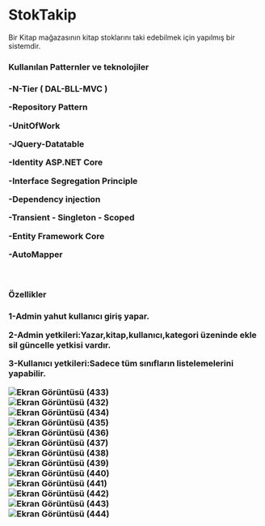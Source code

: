 # StokTakip
Bir Kitap mağazasının kitap stoklarını taki edebilmek için yapılmış bir sistemdir.
<h3>Kullanılan Patternler ve teknolojiler<H3/>
<p>-N-Tier ( DAL-BLL-MVC )<p/>
<p>-Repository Pattern  <p/>
<p>-UnitOfWork  <p/>
<p>-JQuery-Datatable  <p/>
<p>-Identity ASP.NET Core  <p/>
<p>-Interface Segregation Principle <p/>
<p>-Dependency injection <p/>
<p>-Transient - Singleton - Scoped<p/>
<p>-Entity Framework Core <p/>
<p>-AutoMapper <p/>
<br/>
<h3>Özellikler<h3/>
<p>1-Admin yahut kullanıcı giriş yapar.<p/>
<p>2-Admin yetkileri:Yazar,kitap,kullanıcı,kategori üzeninde ekle sil güncelle yetkisi vardır.  <p/>
<p>3-Kullanıcı yetkileri:Sadece tüm sınıfların listelemelerini yapabilir.<p/>


![Ekran Görüntüsü (433)](https://user-images.githubusercontent.com/79534661/180771987-30522bd7-0589-40eb-b961-d6cc969d6bac.png)
<br/>
![Ekran Görüntüsü (432)](https://user-images.githubusercontent.com/79534661/180772025-20c90114-1edd-4563-8f7f-92272065766e.png)
<br/>
![Ekran Görüntüsü (434)](https://user-images.githubusercontent.com/79534661/180772090-d180e658-4ecb-4a5b-8451-f273587826b0.png)
<br/>
![Ekran Görüntüsü (435)](https://user-images.githubusercontent.com/79534661/180772107-ef4a49c2-af5c-4368-9a6d-eefbbcf7fda9.png)
<br/>
![Ekran Görüntüsü (436)](https://user-images.githubusercontent.com/79534661/180772121-f69b64b9-6d00-4e0b-9e68-efa7d551998c.png)
<br/>
![Ekran Görüntüsü (437)](https://user-images.githubusercontent.com/79534661/180772131-1425a6ce-bbc8-46ad-b783-2740234c7042.png)
<br/>
![Ekran Görüntüsü (438)](https://user-images.githubusercontent.com/79534661/180772140-ba128fc5-392c-4015-bea3-b041b83fff9b.png)
<br/>
![Ekran Görüntüsü (439)](https://user-images.githubusercontent.com/79534661/180772158-448c22e2-58d6-426d-b489-f142ee40cca1.png)
<br/>
![Ekran Görüntüsü (440)](https://user-images.githubusercontent.com/79534661/180772187-ea90b450-7761-44da-8fa4-2f7fbbc920e7.png)
<br/>
![Ekran Görüntüsü (441)](https://user-images.githubusercontent.com/79534661/180772210-85f557fc-60ae-4201-8a8c-28b3e47f0448.png)
<br/>
![Ekran Görüntüsü (442)](https://user-images.githubusercontent.com/79534661/180772225-48af29b9-6763-4593-8aa7-178bc49d1b28.png)
<br/>
![Ekran Görüntüsü (443)](https://user-images.githubusercontent.com/79534661/180772242-fb866930-cc94-40e6-aa0f-569feb78418b.png)
<br/>
![Ekran Görüntüsü (444)](https://user-images.githubusercontent.com/79534661/180772255-42934ea8-0de3-49a4-8fcf-74fef98426d1.png)
<br/>
